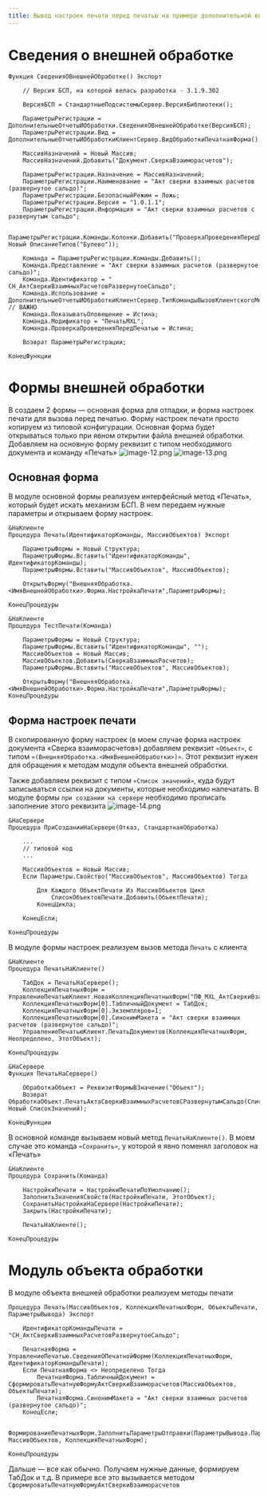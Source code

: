 ```yaml
---
title: Вывод настроек печати перед печатью на примере дополнительной внешней ПФ акта сверки взаиморасчетов
---
```


# Сведения о внешней обработке
```bsl
Функция СведенияОВнешнейОбработке() Экспорт
	
	// Версия БСП, на которой велась разработка - 3.1.9.302
	
	ВерсияБСП = СтандартныеПодсистемыСервер.ВерсияБиблиотеки();
	
	ПараметрыРегистрации = ДополнительныеОтчетыИОбработки.СведенияОВнешнейОбработке(ВерсияБСП);
	ПараметрыРегистрации.Вид = ДополнительныеОтчетыИОбработкиКлиентСервер.ВидОбработкиПечатнаяФорма();
	
    МассивНазначений = Новый Массив;
	МассивНазначений.Добавить("Документ.СверкаВзаиморасчетов");
 
    ПараметрыРегистрации.Назначение = МассивНазначений;
    ПараметрыРегистрации.Наименование = "Акт сверки взаимных расчетов (развернутое сальдо)";
    ПараметрыРегистрации.БезопасныйРежим = Ложь;
    ПараметрыРегистрации.Версия = "1.0.1.1";    
    ПараметрыРегистрации.Информация = "Акт сверки взаимных расчетов с развернутым сальдо";
 
	ПараметрыРегистрации.Команды.Колонки.Добавить("ПроверкаПроведенияПередПечатью", Новый ОписаниеТипов("Булево"));
	
	Команда = ПараметрыРегистрации.Команды.Добавить();
    Команда.Представление = "Акт сверки взаимных расчетов (развернутое сальдо)";
    Команда.Идентификатор = " СН_АктСверкиВзаимныхРасчетовРазвернутоеСальдо";
    Команда.Использование = ДополнительныеОтчетыИОбработкиКлиентСервер.ТипКомандыВызовКлиентскогоМетода(); // ВАЖНО
    Команда.ПоказыватьОповещение = Истина;
	Команда.Модификатор = "ПечатьMXL";
	Команда.ПроверкаПроведенияПередПечатью = Истина;
	
    Возврат ПараметрыРегистрации;
	
КонецФункции  
```
# Формы внешней обработки
В создаем 2 формы — основная форма для отладки, и форма настроек печати для вызова перед печатью. Форму настроек печати просто копируем из типовой конфигурации. Основная форма будет открываться только при явном открытии файла внешней обработки.
Добавляем на основную форму реквизит с типом необходимого документа и команду «Печать»
![image-12.png](https://sinenikolsky.ru/s/QEWSKmHn7HKGJX4/download?path=%2F2025%2F04%2F16&files=5d781369-bfa1-4db3-8dcf-e4abd6c57bf2.png)
![image-13.png](https://sinenikolsky.ru/s/QEWSKmHn7HKGJX4/download?path=%2F2025%2F04%2F16&files=d87c1613-5ee7-4843-b61e-d73af33a7ee4.png)
## Основная форма
В модуле основной формы реализуем интерфейсный метод «Печать», который будет искать механизм БСП. В нем передаем нужные параметры и открываем форму настроек.
```bsl
&НаКлиенте
Процедура Печать(ИдентификаторКоманды, МассивОбъектов) Экспорт
		
	ПараметрыФормы = Новый Структура;
	ПараметрыФормы.Вставить("ИдентификаторКоманды", ИдентификаторКоманды);
	ПараметрыФормы.Вставить("МассивОбъектов", МассивОбъектов);
 
	ОткрытьФорму("ВнешняяОбработка.<ИмяВнешнейОбработки>.Форма.НастройкаПечати",ПараметрыФормы);
	
КонецПроцедуры
 
&НаКлиенте
Процедура ТестПечати(Команда)
	
	ПараметрыФормы = Новый Структура;
	ПараметрыФормы.Вставить("ИдентификаторКоманды", "");
	МассивОбъектов = Новый Массив;
	МассивОбъектов.Добавить(СверкаВзаимныхРасчетов); 
	ПараметрыФормы.Вставить("МассивОбъектов", МассивОбъектов);
 
	ОткрытьФорму("ВнешняяОбработка.<ИмяВнешнейОбработки>.Форма.НастройкаПечати",ПараметрыФормы);
КонецПроцедуры
```
## Форма настроек печати
В скопированную форму настроек (в моем случае форма настроек документа «Сверка взаиморасчетов») добавляем реквизит `«Объект»`, с типом `«(ВнешняяОбработка.<ИмяВнешнейОбработки>)»`. Этот реквизит нужен для обращения к методам модуля объекта внешней обработки.

Также добавляем реквизит с типом `«Список значений»`, куда будут записываться ссылки на документы, которые необходимо напечатать. В модуле формы `при создании на сервере` необходимо прописать заполнение этого реквизита
![image-14.png](https://sinenikolsky.ru/s/QEWSKmHn7HKGJX4/download?path=%2F2025%2F04%2F16&files=1bce3405-6d36-49ae-9a6a-26da857b8de7.png)
```bsl
&НаСервере
Процедура ПриСозданииНаСервере(Отказ, СтандартнаяОбработка)
	
    ...
	// типовой код
	...

	МассивОбъектов = Новый Массив;
	Если Параметры.Свойство("МассивОбъектов", МассивОбъектов) Тогда
		
		Для Каждого ОбъектПечати Из МассивОбъектов Цикл
			СписокОбъектовПечати.Добавить(ОбъектПечати);
		КонецЦикла;
		
	КонецЕсли;
 
КонецПроцедуры
```
В модуле формы настроек реализуем вызов метода `Печать` с клиента
```bsl
&НаКлиенте
Процедура ПечатьНаКлиенте()
 
    ТабДок = ПечатьНаСервере();
    КоллекцияПечатныхФорм = УправлениеПечатьюКлиент.НоваяКоллекцияПечатныхФорм("ПФ_MXL_АктСверкиВзаимныхРасчетовРазвернутоеСальдо");    
    КоллекцияПечатныхФорм[0].ТабличныйДокумент = ТабДок; 
    КоллекцияПечатныхФорм[0].Экземпляров=1;
    КоллекцияПечатныхФорм[0].СинонимМакета = "Акт сверки взаимных расчетов (развернутое сальдо)";  
    УправлениеПечатьюКлиент.ПечатьДокументов(КоллекцияПечатныхФорм, Неопределено, ЭтотОбъект);
 
КонецПроцедуры
 
&НаСервере
Функция ПечатьНаСервере()
	
	ОбработкаОбъект = РеквизитФормыВЗначение("Объект");  
	Возврат ОбработкаОбъект.ПечатьАктаСверкиВзаимныхРасчетовСРазвернутымСальдо(СписокОбъектовПечати.ВыгрузитьЗначения(), Новый СписокЗначений);
	
КонецФункции
```
В основной команде вызываем новый метод `ПечатьНаКлиенте()`. В моем случае это команда `«Сохранить»`, у которой я явно поменял заголовок на «Печать»
```bsl
&НаКлиенте
Процедура Сохранить(Команда)
 
	НастройкиПечати = НастройкиПечатиПоУмолчанию();
	ЗаполнитьЗначенияСвойств(НастройкиПечати, ЭтотОбъект);
	СохранитьНастройкиНаСервере(НастройкиПечати); 
	Закрыть(НастройкиПечати);
	
	ПечатьНаКлиенте();
	
КонецПроцедуры
```

# Модуль объекта обработки
В модуле объекта внешней обработки реализуем методы печати
```bsl
Процедура Печать(МассивОбъектов, КоллекцияПечатныхФорм, ОбъектыПечати, ПараметрыВывода) Экспорт
 
	ИдентификаторКомандыПечати = "СН_АктСверкиВзаимныхРасчетовРазвернутоеСальдо";
 
	ПечатнаяФорма = УправлениеПечатью.СведенияОПечатнойФорме(КоллекцияПечатныхФорм, ИдентификаторКомандыПечати);
	Если ПечатнаяФорма <> Неопределено Тогда
	    ПечатнаяФорма.ТабличныйДокумент = СформироватьПечатнуюФормуАктСверкиВзаиморасчетов(МассивОбъектов, ОбъектыПечати);
	    ПечатнаяФорма.СинонимМакета = "Акт сверки взаимных расчетов (развернутое сальдо)";
	КонецЕсли;
 
	ФормированиеПечатныхФорм.ЗаполнитьПараметрыОтправки(ПараметрыВывода.ПараметрыОтправки, МассивОбъектов, КоллекцияПечатныхФорм);
	
КонецПроцедуры
```
Дальше — все как обычно. Получаем нужные данные, формируем ТабДок и т.д. В примере все это вызывается методом `СформироватьПечатнуюФормуАктСверкиВзаиморасчетов`